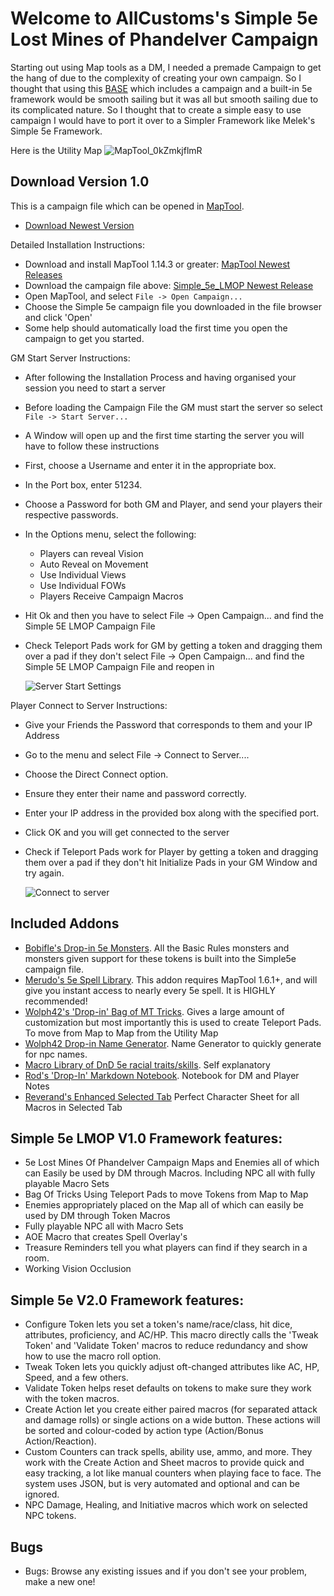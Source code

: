 # **Welcome to AllCustoms's Simple 5e Lost Mines of Phandelver Campaign** 
Starting out using Map tools as a DM, I needed a premade Campaign to get the hang of due to the complexity of creating your own campaign. So I thought that using this [BASE](https://forums.rptools.net/viewtopic.php?f=85&amp;t=25362) which includes a campaign and a built-in 5e framework would be smooth sailing but it was all but smooth sailing due to its complicated nature. So I thought that to create a simple easy to use campaign I would have to port it over to a Simpler Framework like Melek's Simple 5e Framework. 

Here is the Utility Map
![MapTool_0kZmkjflmR](https://user-images.githubusercontent.com/50879215/145451688-93164019-2598-42a1-80c7-d22f3f6a5d67.png)

## **Download Version 1.0** 
This is a campaign file which can be opened in [MapTool](https://github.com/RPTools/maptool/releases/latest).
- [Download Newest Version](https://github.com/AllCustoms/Simple_5e_LMOP/releases/)

Detailed Installation Instructions: 
- Download and install MapTool 1.14.3 or greater: [MapTool Newest Releases](https://github.com/RPTools/maptool/releases/latest)
- Download the campaign file above: [Simple_5e_LMOP Newest Release](https://github.com/AllCustoms/Simple_5e_LMOP/releases/)
- Open MapTool, and select `File -> Open Campaign...`
- Choose the Simple 5e campaign file you downloaded in the file browser and click 'Open'
- Some help should automatically load the first time you open the campaign to get you started.

GM Start Server Instructions: 
- After following the Installation Process and having organised your session you need to start a server
- Before loading the Campaign File the GM must start the server so select `File -> Start Server...`
- A Window will open up and the first time starting the server you will have to follow these instructions
- First, choose a Username and enter it in the appropriate box.
- In the Port box, enter 51234.
- Choose a Password for both GM and Player, and send your players their respective passwords.
- In the Options menu, select the following:
    - Players can reveal Vision
    - Auto Reveal on Movement
    - Use Individual Views
    - Use Individual FOWs
    - Players Receive Campaign Macros
- Hit Ok and then you have to select File -> Open Campaign... and find the Simple 5E LMOP Campaign File
- Check Teleport Pads work for GM by getting a token and dragging them over a pad if they don't select File -> Open Campaign... and find the Simple 5E LMOP Campaign File and reopen in

  ![Server Start Settings](https://github.com/AllCustoms/Pictures/assets/50879215/c44726ad-207d-49c5-99a3-24a0011d3b88)

Player Connect to Server Instructions:
- Give your Friends the Password that corresponds to them and your IP Address 
- Go to the menu and select File -> Connect to Server....
- Choose the Direct Connect option.
- Ensure they enter their name and password correctly.
- Enter your IP address in the provided box along with the specified port.
- Click OK and you will get connected to the server
- Check if Teleport Pads work for Player by getting a token and dragging them over a pad if they don't hit Initialize Pads in your GM Window and try again.
  
  ![Connect to server](https://github.com/AllCustoms/Pictures/assets/50879215/ade9476d-a359-463b-ba07-895e97c5fd0d)


## Included Addons
- [Bobifle's Drop-in 5e Monsters](https://github.com/bobifle/tokens). All the Basic Rules monsters and monsters given support for these tokens is built into the Simple5e campaign file.
- [Merudo's 5e Spell Library](https://github.com/Merudo/spell-library/releases/latest). This addon requires MapTool 1.6.1+, and will give you instant access to nearly every 5e spell. It is HIGHLY recommended!
- [Wolph42's 'Drop-in' Bag of MT Tricks](https://forums.rptools.net/viewtopic.php?p=274499). Gives a large amount of customization but most importantly this is used to create Teleport Pads. To move from Map to Map from the Utility Map
- [Wolph42 Drop-in Name Generator](https://forums.rptools.net/viewtopic.php?f=46&t=28949). Name Generator to quickly generate for npc names.
- [Macro Library of DnD 5e racial traits/skills](https://forums.rptools.net/viewtopic.php?f=46&t=25554). Self explanatory
- [Rod's 'Drop-In' Markdown Notebook](https://forums.rptools.net/viewtopic.php?f=46&t=28461). Notebook for DM and Player Notes
- [Reverand's Enhanced Selected Tab](https://forums.rptools.net/viewtopic.php?f=46&t=29280) Perfect Character Sheet for all Macros in Selected Tab

## Simple 5e LMOP V1.0 Framework features:
- 5e Lost Mines Of Phandelver Campaign Maps and Enemies all of which can Easily be used by DM through Macros. Including NPC all with fully playable Macro Sets  
-	Bag Of Tricks Using Teleport Pads to move Tokens from Map to Map
- Enemies appropriately placed on the Map all of which can easily be used by DM through Token Macros
- Fully playable NPC all with Macro Sets  
- AOE Macro that creates Spell Overlay's
- Treasure Reminders tell you what players can find if they search in a room.
- Working Vision Occlusion

## Simple 5e V2.0 Framework features:
- Configure Token lets you set a token's name/race/class, hit dice, attributes, proficiency, and AC/HP. This macro directly calls the 'Tweak Token' and 'Validate Token' macros to reduce redundancy and show how to use the macro roll option.
-	Tweak Token lets you quickly adjust oft-changed attributes like AC, HP, Speed, and a few others.
-	Validate Token helps reset defaults on tokens to make sure they work with the token macros.
-	Create Action let you create either paired macros (for separated attack and damage rolls) or single actions on a wide button. These actions will be sorted and colour-coded by action type (Action/Bonus Action/Reaction).
-	Custom Counters can track spells, ability use, ammo, and more. They work with the Create Action and Sheet macros to provide quick and easy tracking, a lot like manual counters when playing face to face. The system uses JSON, but is very automated and optional and can be ignored.
-	NPC Damage, Healing, and Initiative macros which work on selected NPC tokens.

## Bugs
- Bugs: Browse any existing issues and if you don't see your problem, make a new one!











